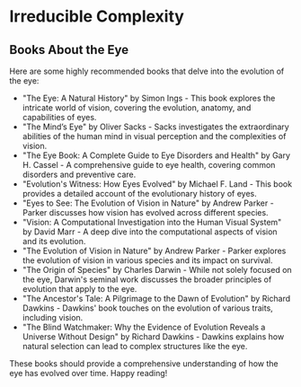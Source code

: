 # Irreducible Complexity

## Books About the Eye

Here are some highly recommended books that delve into the evolution of the eye:

* "The Eye: A Natural History" by Simon Ings - This book explores the intricate world of vision, covering the evolution, anatomy, and capabilities of eyes.
* "The Mind’s Eye" by Oliver Sacks - Sacks investigates the extraordinary abilities of the human mind in visual perception and the complexities of vision.
* "The Eye Book: A Complete Guide to Eye Disorders and Health" by Gary H. Cassel - A comprehensive guide to eye health, covering common disorders and preventive care.
* "Evolution's Witness: How Eyes Evolved" by Michael F. Land - This book provides a detailed account of the evolutionary history of eyes.
* "Eyes to See: The Evolution of Vision in Nature" by Andrew Parker - Parker discusses how vision has evolved across different species.
* "Vision: A Computational Investigation into the Human Visual System" by David Marr - A deep dive into the computational aspects of vision and its evolution.
* "The Evolution of Vision in Nature" by Andrew Parker - Parker explores the evolution of vision in various species and its impact on survival.
* "The Origin of Species" by Charles Darwin - While not solely focused on the eye, Darwin's seminal work discusses the broader principles of evolution that apply to the eye.
* "The Ancestor's Tale: A Pilgrimage to the Dawn of Evolution" by Richard Dawkins - Dawkins' book touches on the evolution of various traits, including vision.
* "The Blind Watchmaker: Why the Evidence of Evolution Reveals a Universe Without Design" by Richard Dawkins - Dawkins explains how natural selection can lead to complex structures like the eye.

These books should provide a comprehensive understanding of how the eye has evolved over time. Happy reading! 

